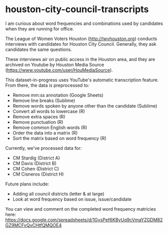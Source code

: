 # houston-city-council-transcripts
I am curious about word frequencies and combinations used by candidates when they are running for office.

The League of Women Voters Houston (http://lwvhouston.org) conducts interviews with candidates for Houston City Council. Generally, they ask candidates the same questions.

These interviews air on public access in the Houston area, and they are archived on Youtube by Houston Media Source (https://www.youtube.com/user/HouMediaSource).

This dataset-in-progress uses YouTube's automatic transcription feature. From there, the data is preprocessed to:

- Remove mm:ss annotation (Google Sheets)
- Remove line breaks (Sublime)
- Remove words spoken by anyone other than the candidate (Sublime)
- Convert all words to lowercase (R)
- Remove extra spaces (R)
- Remove punctuation (R)
- Remove common English words (R)
- Order the data into a matrix (R)
- Sort the matrix based on word frequency (R)

Currently, we've processed data for:

- CM Stardig (District A)
- CM Davis (District B)
- CM Cohen (District C)
- CM Cisneros (District H)

Future plans include:

- Adding all council districts (letter & at large)
- Look at word frequency based on issue, issue/candidate

You can view and comment on the completed word frequency matricies here: https://docs.google.com/spreadsheets/d/1GysPef6KByUq9cVmaYZGDM82GZ9MCFvQvCHtfQMQOE4